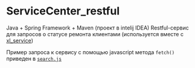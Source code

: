 # ServiceCenter_restful
Java + Spring Framework + Maven (проект в intelij IDEA)
Restful-сервис для запросов о статусе ремонта клиентами  (используется вместе с [xl_service](https://github.com/StarrLucky/xl_service))
 
Пример запроса к сервису с помощью javascript метода `fetch()` приведен в [`search.js`](../search.js)

